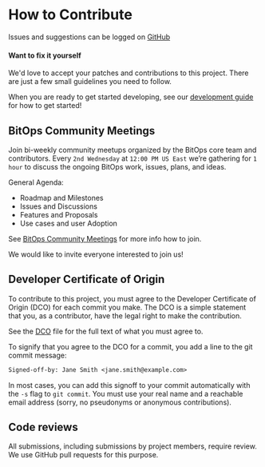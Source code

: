 # How to Contribute
Issues and suggestions can be logged on [GitHub](https://github.com/bitovi/bitops/issues)

#### Want to fix it yourself

We'd love to accept your patches and contributions to this project. There are just a few small guidelines you need to follow.

When you are ready to get started developing, see our [development guide](development/development.md) for how to get started!

## BitOps Community Meetings
Join bi-weekly community meetups organized by the BitOps core team and contributors.
Every `2nd Wednesday` at `12:00 PM US East` we’re gathering for `1 hour` to discuss the ongoing BitOps work, issues, plans, and ideas.

General Agenda:

- Roadmap and Milestones
- Issues and Discussions
- Features and Proposals
- Use cases and user Adoption

See [BitOps Community Meetings](https://github.com/bitovi/bitops/discussions/288) for more info how to join.

We would like to invite everyone interested to join us!

## Developer Certificate of Origin

To contribute to this project, you must agree to the Developer Certificate of
Origin (DCO) for each commit you make. The DCO is a simple statement that you,
as a contributor, have the legal right to make the contribution.

See the [DCO](development/DCO.md) file for the full text of what you must agree to.

To signify that you agree to the DCO for a commit, you add a line to the git
commit message:

```txt
Signed-off-by: Jane Smith <jane.smith@example.com>
```

In most cases, you can add this signoff to your commit automatically with the
`-s` flag to `git commit`. You must use your real name and a reachable email
address (sorry, no pseudonyms or anonymous contributions).

## Code reviews
All submissions, including submissions by project members, require review. We use GitHub pull requests for this purpose.
